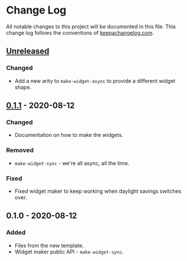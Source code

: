 # Change Log
All notable changes to this project will be documented in this file. This change log follows the conventions of [keepachangelog.com](http://keepachangelog.com/).

## [Unreleased]
### Changed
- Add a new arity to `make-widget-async` to provide a different widget shape.

## [0.1.1] - 2020-08-12
### Changed
- Documentation on how to make the widgets.

### Removed
- `make-widget-sync` - we're all async, all the time.

### Fixed
- Fixed widget maker to keep working when daylight savings switches over.

## 0.1.0 - 2020-08-12
### Added
- Files from the new template.
- Widget maker public API - `make-widget-sync`.

[Unreleased]: https://github.com/your-name/rover/compare/0.1.1...HEAD
[0.1.1]: https://github.com/your-name/rover/compare/0.1.0...0.1.1
